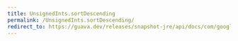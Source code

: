 ```yaml
---
title: UnsignedInts.sortDescending
permalink: /UnsignedInts.sortDescending/
redirect_to: https://guava.dev/releases/snapshot-jre/api/docs/com/google/common/primitives/UnsignedInts.html#sortDescending-int:A-
---
```

